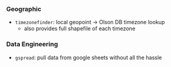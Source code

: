 ### Geographic
- `timezonefinder`: local geopoint -> Olson DB timezone lookup
  - also provides full shapefile of each timezone

### Data Engineering
- `gspread`: pull data from google sheets without all the hassle
